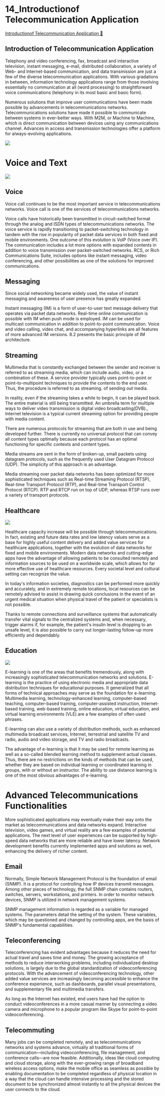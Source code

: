 # 14_Introductionof Telecommunication Application

[Introductionof Telecommunication Application &#128279;](https://alison.com/topic/learn/145596/application-services-of-telecommunication-network)

## Introduction of Telecommunication Application

Telephony and video conferencing, fax, broadcast and interactive television, instant messaging, e-mail, distributed collaboration, a variety of Web- and Internet-based communication, and data transmission are just a few of the diverse telecommunication applications. With various gradations in between, information technology applications range from those involving essentially no communication at all (word processing) to straightforward voice communications (telephony in its most basic and basic form).

Numerous solutions that improve user communications have been made possible by advancements in telecommunications networks. Telecommunications solutions have made it possible to communicate between systems in ever-better ways. With M2M, or Machine to Machine, which is direct communication between devices using any communications channel. Advances in access and transmission technologies offer a platform for always-evolving applications.

![](https://courseware-assets.alison.com/public/published/14861/images/1681107272757139435.jpeg)

# Voice and Text

![](https://courseware-assets.alison.com/public/published/14861/images/1681107536279475320.jpeg)

## Voice

Voice call continues to be the most important service in telecommunications networks. Voice call is one of the services of telecommunications networks.

Voice calls have historically been transmitted in circuit-switched format through the analog and ISDN types of telecommunications networks. The voice service is rapidly transitioning to packet-switching technology in tandem with the rise in popularity of packet data services in both fixed and mobile environments. One outcome of this evolution is VoIP (Voice over IP). The communication includes a lot more options with expanded contents in addition to voice transmission over packet-switched networks. RCS, or Rich Communications Suite, includes options like instant messaging, video conferencing, and other possibilities as one of the solutions for improved communications.

## Messaging

Since social networking became widely used, the value of instant messaging and awareness of user presence has greatly expanded.

Instant messaging (IM) is a form of user-to-user text message delivery that operates via packet data networks. Real-time online communication is possible with IM when push mode is employed. IM can be used for multicast communication in addition to point-to-point communication. Voice and video calling, video chat, and accompanying hyperlinks are all features of more advanced IM versions. 8.2 presents the basic principle of IM architecture.

## Streaming

Multimedia that is constantly exchanged between the sender and receiver is referred to as streaming media, which can include audio, video, or a combination of these. A service provider typically uses point-to-point or point-to-multipoint techniques to provide the contents to the end user. Thus, the procedure is referred to as streaming. of sending out media.

In reality, even if the streaming takes a while to begin, it can be played back. The entire material is still being transmitted. An umbrella term for multiple ways to deliver video transmission is digital video broadcasting(DVB)., Internet television is a typical current streaming option for providing people with media content.

There are numerous protocols for streaming that are both in use and being developed further. There is currently no universal protocol that can convey all content types optimally because each protocol has an optimal functioning for specific contexts and content types.

Media streams are sent in the form of broken-up, small packets using datagram protocols, such as the frequently used User Datagram Protocol (UDP). The simplicity of this approach is an advantage.

Media streaming over packet data networks has been optimized for more sophisticated techniques such as Real-time Streaming Protocol (RTSP), Real-time Transport Protocol (RTP), and Real-time Transport Control Protocol (RTCP). RTP and RTCP run on top of UDP, whereas RTSP runs over a variety of transport protocols.

## Healthcare

![](https://courseware-assets.alison.com/public/published/14861/images/1681107729669183179.jpeg)

Healthcare capacity increase will be possible through telecommunications. In fact, existing and future data rates and low latency values serve as a base for highly useful content delivery and added value services for healthcare applications, together with the evolution of data networks for fixed and mobile environments.
Modern data networks and cutting-edge apps have the advantage of allowing patients to be consulted remotely and information sources to be used on a worldwide scale, which allows for far more effective use of healthcare resources. Every societal level and cultural setting can recognize the value.

In today's information societies, diagnostics can be performed more quickly and accurately, and in extremely remote locations, local resources can be remotely advised to assist in drawing quick conclusions in the event of an urgent medical situation when physical travel of the patient or specialists is not possible.

Thanks to remote connections and surveillance systems that automatically transfer vital signals to the centralized systems and, when necessary, trigger alarms if, for example, the patient's insulin level is dropping to an unsafe level, it is also possible to carry out longer-lasting follow-up more efficiently and dependably.

## Education

![](https://courseware-assets.alison.com/public/published/14861/images/1681107885523441137.png)

E-learning is one of the areas that benefits tremendously, along with increasingly sophisticated telecommunication networks and solutions. E-learning is the practice of using electronic media and appropriate data distribution techniques for educational purposes. It generalized that all forms of technical approaches may serve as the foundation for e-learning.
Multimedia learning, technology-enhanced learning, computer-based teaching, computer-based training, computer-assisted instruction, Internet-based training, web-based training, online education, virtual education, and virtual learning environments (VLE) are a few examples of often used phrases.

E-learning can also use a variety of distribution methods, such as enhanced multimedia broadcast services, Internet, terrestrial and satellite TV and radio, audio and video storage, and TV and radio broadcasts.

The advantage of e-learning is that it may be used for remote learning as well as a so-called blended learning method to supplement actual classes. Thus, there are no restrictions on the kinds of methods that can be used, whether they are based on individual learning or coordinated learning in groups, with or without an instructor. The ability to use distance learning is one of the most obvious advantages of e-learning.

# Advanced Telecommunications Functionalities

More sophisticated applications may eventually make their way onto the market as telecommunications and data networks expand. Interactive television, video games, and virtual reality are a few examples of potential applications. The next level of user experiences can be supported by high-speed data networks that are more reliable and have lower latency. Network development benefits currently implemented apps and solutions as well, enhancing the delivery of richer content.

## Email

Normally, Simple Network Management Protocol is the foundation of email (SNMP). It is a protocol for controlling how IP devices transmit messages. Among other pieces of technology, the full SNMP chain contains routers, switches, servers, workstations, and printers. In order to monitor network devices, SNMP is utilized in network management systems.

SNMP management information is regarded as a variable for managed systems. The parameters detail the setting of the system. These variables, which may be questioned and changed by controlling apps, are the basis of SNMP's fundamental capabilities.

## Teleconferencing

Teleconferencing has evident advantages because it reduces the need for actual travel and saves time and money. The growing acceptance of methods to reduce interworking problems, including individualized desktop solutions, is largely due to the global standardization of videoconferencing protocols. With the advancement of videoconferencing technology, other added value services are increasingly becoming accessible to enhance the conference experience, such as dashboards, parallel visual presentations, and supplementary file and multimedia transfers.

As long as the Internet has existed, end users have had the option to conduct videoconferences in a more casual manner by connecting a video camera and microphone to a popular program like Skype for point-to-point videoconferencing.

## Telecommuting

Many jobs can be completed remotely, and as telecommunications networks and systems advance, virtually all traditional forms of communication—including videoconferencing, file management, and conference calls—are now feasible. Additionally, ideas like cloud computing and cloud storage, along with the ever-growing range of broadband wireless access options, make the mobile office as seamless as possible by enabling documentation to be completed regardless of physical location in a way that the cloud can handle intensive processing and the stored document to be synchronized almost instantly to all the physical devices the user connects to the cloud.

